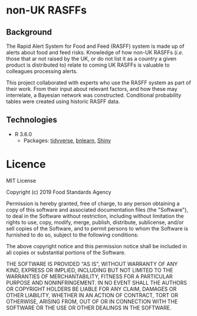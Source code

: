 # non-UK RASFFs

## Background
The Rapid Alert System for Food and Feed (RASFF) system is made up of alerts about food and feed risks. Knowledge of how non-UK RASFFs (*i.e.* those that ar not raised by the UK, or do not list it as a country a given product is distributed to) relate to coming UK RASFFs is valuable to colleagues processing alerts.

This project collaborated with experts who use the RASFF system as part of their work. From their input about relevant factors, and how these may interrelate, a Bayesian network was constructed. Conditional probability tables were created using historic RASFF data. 

## Technologies
- R 3.6.0
    - Packages: [tidyverse](https://www.tidyverse.org/), [bnlearn](http://www.bnlearn.com/), [Shiny](https://shiny.rstudio.com/) 

# Licence

MIT License

Copyright (c) 2019 Food Standards Agency

Permission is hereby granted, free of charge, to any person obtaining a copy
of this software and associated documentation files (the "Software"), to deal
in the Software without restriction, including without limitation the rights
to use, copy, modify, merge, publish, distribute, sublicense, and/or sell
copies of the Software, and to permit persons to whom the Software is
furnished to do so, subject to the following conditions:

The above copyright notice and this permission notice shall be included in all
copies or substantial portions of the Software.

THE SOFTWARE IS PROVIDED "AS IS", WITHOUT WARRANTY OF ANY KIND, EXPRESS OR
IMPLIED, INCLUDING BUT NOT LIMITED TO THE WARRANTIES OF MERCHANTABILITY,
FITNESS FOR A PARTICULAR PURPOSE AND NONINFRINGEMENT. IN NO EVENT SHALL THE
AUTHORS OR COPYRIGHT HOLDERS BE LIABLE FOR ANY CLAIM, DAMAGES OR OTHER
LIABILITY, WHETHER IN AN ACTION OF CONTRACT, TORT OR OTHERWISE, ARISING FROM,
OUT OF OR IN CONNECTION WITH THE SOFTWARE OR THE USE OR OTHER DEALINGS IN THE
SOFTWARE.
